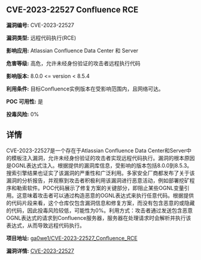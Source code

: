 ## CVE-2023-22527 Confluence RCE

**漏洞编号:** CVE-2023-22527

**漏洞类型:** 远程代码执行(RCE)

**影响应用:** Atlassian Confluence Data Center 和 Server

**危害等级:** 高危，允许未经身份验证的攻击者远程执行代码

**影响版本:** 8.0.0 <= version < 8.5.4

**利用条件:** 目标Confluence实例版本在受影响范围内，且网络可达。

**POC 可用性:** 是

**投毒风险:** 0%

## 详情

CVE-2023-22527是一个存在于Atlassian Confluence Data Center和Server中的模板注入漏洞，允许未经身份验证的攻击者实现远程代码执行。漏洞的根本原因是OGNL表达式注入。根据提供的漏洞库信息，受影响的版本包括8.0.0到8.5.3。搜索引擎结果也证实了该漏洞的严重性和广泛利用。多家安全厂商都发布了关于该漏洞的分析报告，并观察到攻击者积极利用该漏洞进行恶意活动，例如部署挖矿程序和勒索软件。POC代码展示了修复方案的关键部分，即阻止某些OGNL变量引用。这意味着攻击者可以通过构造恶意的OGNL表达式来执行任意代码。根据提供的代码片段来看，这个仓库仅包含漏洞信息和修复方案，而没有包含恶意的或隐藏的代码，因此投毒风险较低，可能性为0%。利用方式：攻击者通过发送包含恶意OGNL表达式的请求到Confluence服务器，服务器在处理请求时会解析并执行该表达式，从而导致远程代码执行。

**项目地址:** [ga0we1/CVE-2023-22527_Confluence_RCE](https://github.com/ga0we1/CVE-2023-22527_Confluence_RCE)

**漏洞详情:** [CVE-2023-22527](https://nvd.nist.gov/vuln/detail/CVE-2023-22527)